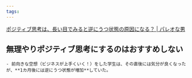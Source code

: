```yaml
---
tags:
---
```

[ポジティブ思考は、長い目でみると逆にうつ状態の原因になる？ | パレオな男](https://yuchrszk.blogspot.com/2016/02/blog-post_13.html)

## 無理やりポジティブ思考にするのはおすすめしない
```
- 前向きな空想（ビジネスが上手くいく！）をした学生は、その直後には気分が良くなったが、**1カ月後には逆にうつ状態が増加**していた。
```

